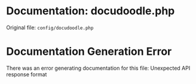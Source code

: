 # Documentation: docudoodle.php

Original file: `config/docudoodle.php`

# Documentation Generation Error

There was an error generating documentation for this file: Unexpected API response format